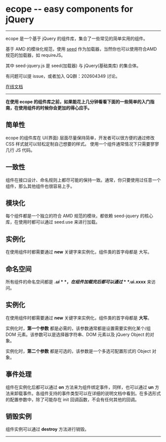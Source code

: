 # ecope -- easy components for jQuery

***

ecope 是一个基于 jQuery 的组件库，集合了一些常见的简单实用的组件。

基于 AMD 的模块化规范，使用 [seed](https://github.com/chenmnkken/seed) 作为加载器，当然你也可以使用符合AMD规范的加载器，如 requireJS。

其中 seed-jquery.js 是 seed(加载器) 与 jQuery(基础类库) 的集合体。

有问题可以提 issue，或者加入 QQ群：202604349 讨论。 

[在线文档](https://github.com/chenmnkken/ecope/wiki)

***

**在使用 ecope 的组件库之前，如果能花上几分钟看看下面的一些简单的入门指南，在使用组件的时候你会更加的得心应手。**

## 简单性
ecope 的组件库在 UI(界面) 层面尽量保持简单，开发者可以很方便的通过修改 CSS 样式就可以轻松定制自己想要的样式。
使用一个组件通常情况下只需要寥寥几行 JS 代码。

## 一致性
组件在接口设计、命名规则上都尽可能的保持一致。通常，你只要使用过任意一个组件，那么其他组件也很容易上手。

## 模块化
每个组件都是一个独立的符合 AMD 规范的模块，都依赖 seed-jquery 的核心库，在使用时都可以通过 seed.use 来进行加载。

## 实例化
在使用组件时都需要通过 **new** 关键字来实例化，组件类的首字母都是 大写。

## 命名空间
所有组件的命名空间都是 **$.ui**，在组件加载完后都可以通过 **$.ui.xxxx** 来访问。

## 实例化
在使用组件时都需要通过 **new** 关键字来实例化，组件类的首字母都是 **大写**。

实例化时，**第一个参数** 都是必需的，该参数通常都是设置需要实例化某个/组 DOM 元素。该参数可以是选择器字符串、DOM 元素以及 jQuery Object 的对象。

实例化时，**第二个参数** 都是可选的，该参数是一个多选可配置形式的 Object 对象。

## 事件处理
组件在实例化后都可以通过 **on** 方法来为组件绑定事件，同样，也可以通过 **un** 方法来卸载事件。各组件支持的事件类型可以在详细的说明文档中看到。在多选形式的配置参数中，除了可能存在 init 回调函数，不会有任何其他的回调。

## 销毁实例
组件实例可以通过 **destroy** 方法进行销毁。

***

